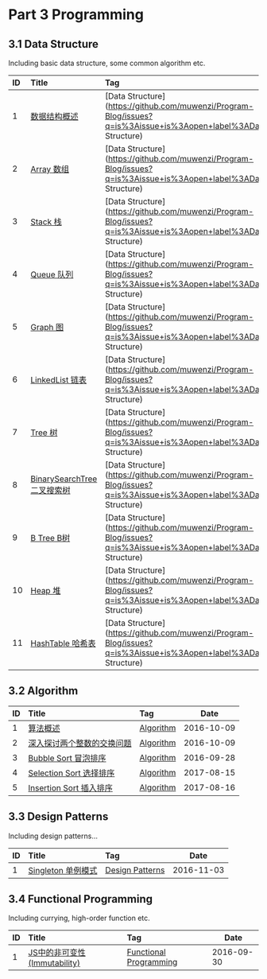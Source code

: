 # Part 3 Programming

## 3.1 Data Structure

Including basic data structure, some common algorithm etc.

| ID   | Title                                                 | Tag                                                                                    | Date    |
| :--- | :---------------------------------------------------- | :------------------------------------------------------------------------------------- | ------- |
| 1    | [数据结构概述](https://github.com/muwenzi/Program-Blog/issues/28)                 | [Data Structure](https://github.com/muwenzi/Program-Blog/issues?q=is%3Aissue+is%3Aopen+label%3AData Structure)         | 2016-09-30 |
| 2    | [Array 数组](https://github.com/muwenzi/Program-Blog/issues/23)                 | [Data Structure](https://github.com/muwenzi/Program-Blog/issues?q=is%3Aissue+is%3Aopen+label%3AData Structure)         | 2016-09-13 |
| 3    | [Stack 栈](https://github.com/muwenzi/Program-Blog/issues/56)                      | [Data Structure](https://github.com/muwenzi/Program-Blog/issues?q=is%3Aissue+is%3Aopen+label%3AData Structure)         | 2016-11-19 |
| 4    | [Queue 队列](https://github.com/muwenzi/Program-Blog/issues/)                    | [Data Structure](https://github.com/muwenzi/Program-Blog/issues?q=is%3Aissue+is%3Aopen+label%3AData Structure)         | TODO       |
| 5    | [Graph 图](https://github.com/muwenzi/Program-Blog/issues/)                      | [Data Structure](https://github.com/muwenzi/Program-Blog/issues?q=is%3Aissue+is%3Aopen+label%3AData Structure)         | TODO       |
| 6    | [LinkedList 链表](https://github.com/muwenzi/Program-Blog/issues/)               | [Data Structure](https://github.com/muwenzi/Program-Blog/issues?q=is%3Aissue+is%3Aopen+label%3AData Structure)         | TODO       |
| 7    | [Tree 树](https://github.com/muwenzi/Program-Blog/issues/)                       | [Data Structure](https://github.com/muwenzi/Program-Blog/issues?q=is%3Aissue+is%3Aopen+label%3AData Structure)         | TODO       |
| 8    | [BinarySearchTree 二叉搜索树](https://github.com/muwenzi/Program-Blog/issues/)    | [Data Structure](https://github.com/muwenzi/Program-Blog/issues?q=is%3Aissue+is%3Aopen+label%3AData Structure)         | TODO       |
| 9   | [B Tree B树](https://github.com/muwenzi/Program-Blog/issues/)                    | [Data Structure](https://github.com/muwenzi/Program-Blog/issues?q=is%3Aissue+is%3Aopen+label%3AData Structure)         | TODO       |
| 10   | [Heap 堆](https://github.com/muwenzi/Program-Blog/issues/)                       | [Data Structure](https://github.com/muwenzi/Program-Blog/issues?q=is%3Aissue+is%3Aopen+label%3AData Structure)         | TODO       |
| 11    | [HashTable 哈希表](https://github.com/muwenzi/Program-Blog/issues/)              | [Data Structure](https://github.com/muwenzi/Program-Blog/issues?q=is%3Aissue+is%3Aopen+label%3AData Structure)         | TODO       |

## 3.2 Algorithm

| ID   | Title                                                 | Tag                                                                                    | Date    |
| :--- | :---------------------------------------------------- | :------------------------------------------------------------------------------------- | ------- |
| 1   | [算法概述](https://github.com/muwenzi/Program-Blog/issues/30)                       | [Algorithm](https://github.com/muwenzi/Program-Blog/issues?q=is%3Aissue+is%3Aopen+label%3AAlgorithm)         | 2016-10-09       |
| 2   | [深入探讨两个整数的交换问题](https://github.com/muwenzi/Program-Blog/issues/31)                       | [Algorithm](https://github.com/muwenzi/Program-Blog/issues?q=is%3Aissue+is%3Aopen+label%3AAlgorithm)         | 2016-10-09       |
| 3   | [Bubble Sort 冒泡排序](https://github.com/muwenzi/Program-Blog/issues/26)         | [Algorithm](https://github.com/muwenzi/Program-Blog/issues?q=is%3Aissue+is%3Aopen+label%3AAlgorithm)                | 2016-09-28 |
| 4   | [Selection Sort 选择排序](https://github.com/muwenzi/Program-Blog/issues/110)         | [Algorithm](https://github.com/muwenzi/Program-Blog/issues?q=is%3Aissue+is%3Aopen+label%3AAlgorithm)                | 2017-08-15 |
| 5   | [Insertion Sort 插入排序](https://github.com/muwenzi/Program-Blog/issues/111)         | [Algorithm](https://github.com/muwenzi/Program-Blog/issues?q=is%3Aissue+is%3Aopen+label%3AAlgorithm)                | 2017-08-16 |

## 3.3 Design Patterns

Including design patterns...

| ID   | Title                                                 | Tag                                                                                    | Date    |
| :--- | :---------------------------------------------------- | :------------------------------------------------------------------------------------- | ------- |
| 1  | [Singleton 单例模式](https://github.com/muwenzi/Program-Blog/issues/45)         | [Design Patterns](https://github.com/muwenzi/Program-Blog/issues?q=is%3Aissue+is%3Aopen+label%3A设计模式)                | 2016-11-03 |

## 3.4 Functional Programming

Including currying, high-order function etc.

| ID   | Title                                                 | Tag                                                                                    | Date    |
| :--- | :---------------------------------------------------- | :------------------------------------------------------------------------------------- | ------- |
| 1   | [JS中的非可变性 (Immutability)](https://github.com/muwenzi/Program-Blog/issues/29) | [Functional Programming](https://github.com/muwenzi/Program-Blog/issues?q=is%3Aissue+is%3Aopen+label%3A函数式编程)      | 2016-09-30 |